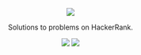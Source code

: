 [CopyrightLicense]:./license.md
<p align="center">
	<a href="https://www.hackerrank.com/ryanfehr18"><img src="https://cloud.githubusercontent.com/assets/19765741/25342064/d17a563c-28d8-11e7-83fc-763d4ab4820a.jpg" ></a>
</p>
<p align="center">
    Solutions to problems on HackerRank.
</p>
<p align="center">
	<img src="https://img.shields.io/badge/Problems%20Solved-27-brightgreen.svg">
	<img src="https://img.shields.io/badge/Language-C/Java/JavaScript/Python/SQL-orange.svg">
</p>
